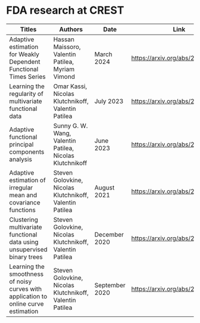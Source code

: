 # FDA research at CREST

| Titles                                                                               | Authors                                                   | Date           | Link   |
|--------------------------------------------------------------------------------------|-----------------------------------------------------------|----------------|---------------------------------------|
| Adaptive estimation for Weakly Dependent Functional Times Series                     | Hassan Maissoro, Valentin Patilea, Myriam Vimond          | March 2024     | https://arxiv.org/abs/2403.13706 |
| Learning the regularity of multivariate functional data                              | Omar Kassi, Nicolas Klutchnikoff, Valentin Patilea        | July 2023      | https://arxiv.org/abs/2307.14163 |
| Adaptive functional principal components analysis                                    | Sunny G. W. Wang, Valentin Patilea, Nicolas Klutchnikoff  | June 2023      | https://arxiv.org/abs/2306.16091 |
| Adaptive estimation of irregular mean and covariance functions                       |  Steven Golovkine, Nicolas Klutchnikoff, Valentin Patilea | August 2021    | https://arxiv.org/abs/2108.06507 |
| Clustering multivariate functional data using unsupervised binary trees              | Steven Golovkine, Nicolas Klutchnikoff, Valentin Patilea  | December 2020  | https://arxiv.org/abs/2012.05973 |
| Learning the smoothness of noisy curves with application to online curve estimation  |  Steven Golovkine, Nicolas Klutchnikoff, Valentin Patilea | September 2020 | https://arxiv.org/abs/2009.03652 |



